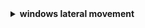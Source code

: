 <details>
<summary><b>windows lateral movement </b></summary>

https://github.com/ThreatHuntingProject/ThreatHunting/blob/master/hunts/lateral-movement-windows-authentication-logs.md<br>

https://windowsir.blogspot.com/2013/07/howto-track-lateral-movement.html<br>

https://www.splunk.com/en_us/blog/security/active-directory-lateral-movement-detection-threat-research-release-november-2021.html<br>

https://learn.microsoft.com/en-us/defender-for-identity/understand-lateral-movement-paths<br>

https://derkvanderwoude.medium.com/microsoft-defender-for-identity-lateral-movement-b55046c09870<br>

https://expel.com/blog/mdr-insights-tracking-lateral-movement-of-bad-actors-in-a-windows-environment-part-i/<br>

https://learn.microsoft.com/en-us/defender-for-identity/lateral-movement-alerts<br>

My favorite search engine is [Duck Duck Go](https://duckduckgo.com "The best search engine for privacy").
</details>

